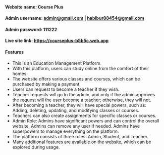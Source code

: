  #### Website name: Course Plus

 #### Admin username: admin@gmail.com  |  habibur88454@gmail.com

 #### Admin password: 111222

 #### Live site link: https://courseplus-b5b5c.web.app

 #### Features
- This is an Education Management Platform.
- With this platform, users can study online from the comfort of their homes.
- The website offers various classes and courses, which can be purchased by making a payment.
- Users can request to become a teacher if they wish.
- Teacher requests will go to the admin, and only if the admin approves the    request will the user become a teacher; otherwise, they will not.
- After becoming a teacher, they will have special powers, such as:
  Adding, deleting, updating, and modifying classes or courses.
- Teachers can also create assignments for specific classes or courses.
- Admin Role:
  Admins have significant powers and can control the overall website.
  Admins can remove any user if needed.
  Admins have superpowers to manage everything on the platform.
- The platform consists of three roles: Admin, Student, and Teacher.
- Many additional features are available on the website, which can be explored  during usage.


